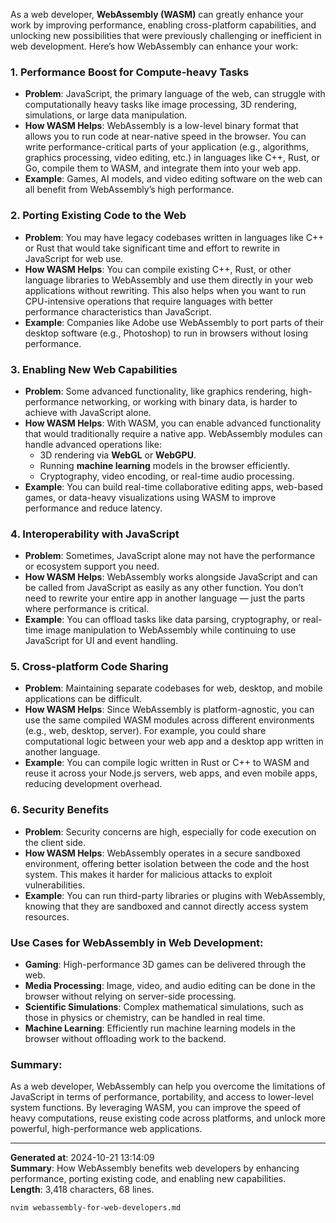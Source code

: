 
As a web developer, **WebAssembly (WASM)** can greatly enhance your work by improving performance, enabling cross-platform capabilities, and unlocking new possibilities that were previously challenging or inefficient in web development. Here’s how WebAssembly can enhance your work:

### 1. **Performance Boost for Compute-heavy Tasks**
   - **Problem**: JavaScript, the primary language of the web, can struggle with computationally heavy tasks like image processing, 3D rendering, simulations, or large data manipulation.
   - **How WASM Helps**: WebAssembly is a low-level binary format that allows you to run code at near-native speed in the browser. You can write performance-critical parts of your application (e.g., algorithms, graphics processing, video editing, etc.) in languages like C++, Rust, or Go, compile them to WASM, and integrate them into your web app.
   - **Example**: Games, AI models, and video editing software on the web can all benefit from WebAssembly’s high performance.

### 2. **Porting Existing Code to the Web**
   - **Problem**: You may have legacy codebases written in languages like C++ or Rust that would take significant time and effort to rewrite in JavaScript for web use.
   - **How WASM Helps**: You can compile existing C++, Rust, or other language libraries to WebAssembly and use them directly in your web applications without rewriting. This also helps when you want to run CPU-intensive operations that require languages with better performance characteristics than JavaScript.
   - **Example**: Companies like Adobe use WebAssembly to port parts of their desktop software (e.g., Photoshop) to run in browsers without losing performance.

### 3. **Enabling New Web Capabilities**
   - **Problem**: Some advanced functionality, like graphics rendering, high-performance networking, or working with binary data, is harder to achieve with JavaScript alone.
   - **How WASM Helps**: With WASM, you can enable advanced functionality that would traditionally require a native app. WebAssembly modules can handle advanced operations like:
     - 3D rendering via **WebGL** or **WebGPU**.
     - Running **machine learning** models in the browser efficiently.
     - Cryptography, video encoding, or real-time audio processing.
   - **Example**: You can build real-time collaborative editing apps, web-based games, or data-heavy visualizations using WASM to improve performance and reduce latency.

### 4. **Interoperability with JavaScript**
   - **Problem**: Sometimes, JavaScript alone may not have the performance or ecosystem support you need.
   - **How WASM Helps**: WebAssembly works alongside JavaScript and can be called from JavaScript as easily as any other function. You don’t need to rewrite your entire app in another language — just the parts where performance is critical.
   - **Example**: You can offload tasks like data parsing, cryptography, or real-time image manipulation to WebAssembly while continuing to use JavaScript for UI and event handling.

### 5. **Cross-platform Code Sharing**
   - **Problem**: Maintaining separate codebases for web, desktop, and mobile applications can be difficult.
   - **How WASM Helps**: Since WebAssembly is platform-agnostic, you can use the same compiled WASM modules across different environments (e.g., web, desktop, server). For example, you could share computational logic between your web app and a desktop app written in another language.
   - **Example**: You can compile logic written in Rust or C++ to WASM and reuse it across your Node.js servers, web apps, and even mobile apps, reducing development overhead.

### 6. **Security Benefits**
   - **Problem**: Security concerns are high, especially for code execution on the client side.
   - **How WASM Helps**: WebAssembly operates in a secure sandboxed environment, offering better isolation between the code and the host system. This makes it harder for malicious attacks to exploit vulnerabilities.
   - **Example**: You can run third-party libraries or plugins with WebAssembly, knowing that they are sandboxed and cannot directly access system resources.

### Use Cases for WebAssembly in Web Development:
- **Gaming**: High-performance 3D games can be delivered through the web.
- **Media Processing**: Image, video, and audio editing can be done in the browser without relying on server-side processing.
- **Scientific Simulations**: Complex mathematical simulations, such as those in physics or chemistry, can be handled in real time.
- **Machine Learning**: Efficiently run machine learning models in the browser without offloading work to the backend.

### Summary:
As a web developer, WebAssembly can help you overcome the limitations of JavaScript in terms of performance, portability, and access to lower-level system functions. By leveraging WASM, you can improve the speed of heavy computations, reuse existing code across platforms, and unlock more powerful, high-performance web applications.

---

**Generated at**: 2024-10-21 13:14:09  
**Summary**: How WebAssembly benefits web developers by enhancing performance, porting existing code, and enabling new capabilities.  
**Length**: 3,418 characters, 68 lines.

```bash
nvim webassembly-for-web-developers.md
```
